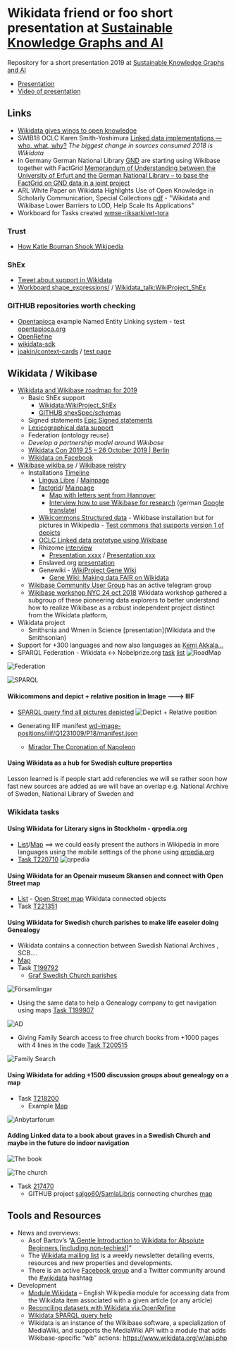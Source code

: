 # Wikidata friend or foo short presentation at [Sustainable Knowledge Graphs and AI](https://www.eventbrite.com/e/sustainable-knowledge-graphs-and-ai-tickets-56101091876)

Repository for a short presentation 2019 at [Sustainable Knowledge Graphs and AI](https://www.eventbrite.com/e/sustainable-knowlege-graphs-and-ai-tickets-56101091876)
* [Presentation](https://docs.google.com/presentation/d/1J1eZ40fW59zEQsRxFnoVjuzXkjfPYM6BegsLdgANtd0/edit?usp=sharing)
* [Video of presentation](https://www.youtube.com/watch?v=mpLcTSG7VPg)


## Links 
* [Wikidata gives wings to open knowledge](https://internethealthreport.org/2019/wikidata-gives-wings-to-open-knowledge/)
* SWIB18 OCLC Karen Smith-Yoshimura [Linked data implementations — who, what, why?](https://youtu.be/K0l4fv5uUvg?t=938) *The biggest change in sources consumed 2018 is Wikidata*
* In Germany German National Library [GND](https://en.wikipedia.org/wiki/Integrated_Authority_File) are starting using Wikibase together with FactGrid [Memorandum of Understanding between the University of Erfurt and the German National Library – to base the FactGrid on GND data in a joint project](https://blog.factgrid.de/archives/1527)
* ARL White Paper on Wikidata Highlights Use of Open Knowledge in Scholarly Communication, Special Collections [pdf](https://www.arl.org/storage/documents/publications/2019.04.18-ARL-white-paper-on-Wikidata.pdf) - "Wikidata and Wikibase Lower Barriers to LOD, Help Scale Its Applications"
* Workboard for Tasks created [wmse-riksarkivet-tora](https://phabricator.wikimedia.org/tag/wmse-riksarkivet-tora/)
### Trust
* [How Katie Bouman Shook Wikipedia](https://slate.com/technology/2019/04/katie-bouman-wikipedia-page-deletion-black-hole.html)
### ShEx
* [Tweet about support in Wikidata](https://twitter.com/andrawaag/status/1121790963393814529)
* [Workboard shape_expressions/](https://phabricator.wikimedia.org/tag/shape_expressions/) / [Wikidata_talk:WikiProject_ShEx](https://www.wikidata.org/wiki/Wikidata_talk:WikiProject_ShEx)

### GITHUB repositories worth checking
* [Opentapioca](https://github.com/wetneb/opentapioca) example Named Entity Linking system - test [opentapioca.org](https://opentapioca.org/#)
* [OpenRefine](https://github.com/OpenRefine/OpenRefine)
* [wikidata-sdk](https://github.com/maxlath/wikidata-sdk)
* [joakin/context-cards](https://github.com/joakin/context-cards) / [test page](https://chimeces.com/context-cards/test.html)
## Wikidata / Wikibase
* [Wikidata and Wikibase roadmap for 2019 ](https://www.wikidata.org/wiki/Wikidata:Development_plan)
  * Basic ShEx support
    * [Wikidata:WikiProject_ShEx](https://www.wikidata.org/wiki/Wikidata:WikiProject_ShEx)
    * [GITHUB shexSpec/schemas](https://github.com/shexSpec/schemas/tree/master/Wikidata)
  * Signed statements [Epic Signed statements](https://phabricator.wikimedia.org/T138708)
  * [Lexicographical data support](https://www.wikidata.org/wiki/Wikidata:Lexicographical_data)
  * Federation (ontology reuse)
  * *Develop a partnership model around Wikibase*
  * [Wikidata Con 2019 25 – 26 October 2019 | Berlin](https://www.wikidata.org/wiki/Wikidata:WikidataCon_2019)
  * [Wikidata on Facebook](https://www.facebook.com/groups/WikidataCommunity/)
* [Wikibase wikiba.se](http://wikiba.se/) / [Wikibase reistry](https://wikibase-registry.wmflabs.org/wiki/Main_Page)
  * Installations [Timeline](http://tinyurl.com/y8xun3wy)
    * [Lingua Libre](https://blog.wikimedia.de/2018/12/14/many-faces-of-wikibase-lingua-libre-makes-%CB%88laen%CC%A9%C9%A1w%C9%AAd%CA%92%C9%99z-audible/) / [Mainpage](https://lingualibre.fr/wiki/LinguaLibre:Main_Page)
    * [factgrid](https://blog.factgrid.de/)/ [Mainpage](http://database.factgrid.de)
      * [Map with letters sent from Hannover](http://tinyurl.com/yyd6cxe3)
      * [Interview how to use Wikibase for research](https://blog.factgrid.de/archives/1215) (german [Google translate](https://translate.google.com/translate?hl=&sl=de&tl=en&u=https%3A%2F%2Fblog.factgrid.de%2Farchives%2F1215))
    * [Wikicommons Structured data](https://commons.wikimedia.org/wiki/Commons:Structured_data) - Wikibase installation but for pictures in Wikipedia - [Test commons that supports version 1 of depicts](https://test-commons.wikimedia.org/wiki/File:Godward_Idleness_1900-dupe!.jpg)
    * [OCLC Linked data prototype using Wikibase](https://www.oclc.org/research/themes/data-science/linkeddata/linked-data-prototype.html)
    * Rhizome [interview](https://wikimediafoundation.org/2018/09/06/rhizome-wikibase/)
      * [Presentation xxxx](https://readinginternational.org/programme/ri-talk-4-lozana-rossenova-archiving-digital-social-memory/) / [Presentation xxx](https://docs.google.com/presentation/d/1pRKNTTzCOjNa9KVXJghxcWdrSoYAsE7BE2ooj8QfVnA/edit#slide=id.p)
    * Enslaved.org [presentation](https://docs.google.com/presentation/d/11Sp4XVuAM_Y7rXc1EY-BeBVf0UMTlA8JsA-y2Ftiscs/edit#slide=id.p3)
    * Genewiki - [WikiProject Gene Wiki](https://www.wikidata.org/wiki/Wikidata:WikiProject_Gene_Wiki)
      * [Gene Wiki: Making data FAIR on Wikidata](https://figshare.com/articles/Gene_Wiki_Making_data_FAIR_on_Wikidata/8034266/1)
  * [Wikibase Community User Group](https://meta.wikimedia.org/wiki/Wikibase_Community_User_Group) has an active telegram group
  * [Wikibase workshop NYC 24 oct 2018](https://wikimediafoundation.org/2018/10/24/wikibasenyc-conference/) Wikidata workshop gathered a subgroup of these pioneering data explorers to better understand how to realize Wikibase as a robust independent project distinct from the Wikidata platform,
* Wikidata project
  * Smithsnia and Wmen in Science [presentation](Wikidata and the Smithsonian)
* Support for +300 languages and now also languages as [Kemi Akkala...](https://phabricator.wikimedia.org/T217521)
* SPARQL Federation - Wikidata <-> Nobelprize.org [task](https://phabricator.wikimedia.org/T200668) [list](https://www.wikidata.org/wiki/User:Salgo60/ListeriaNobelData3)
![RoadMap](https://upload.wikimedia.org/wikipedia/commons/thumb/8/86/Wikidata_roadmap_2019_-_block_view_-_Dec2018_02.png/1000px-Wikidata_roadmap_2019_-_block_view_-_Dec2018_02.pngg)

![Federation](https://phab.wmfusercontent.org/file/data/ktjo3j674v47lmnudqu3/PHID-FILE-jlll2wjvsuvcsu4ox5ey/image.png)

![SPARQL](https://phab.wmfusercontent.org/file/data/53o2kmvcbksbvrr5we2o/PHID-FILE-fbcpttn7i3b3gpuxljj4/image.png)

#### Wikicommons and depict + relative position in Image ---> IIIF
* [SPARQL query find all pictures depicted](http://w.wiki/372)
![Depict + Relative position](https://pbs.twimg.com/media/DrdeC_PWkAEi4Ye.jpg:large)

* Generating IIIF manifest [wd-image-positions/iiif/Q1231009/P18/manifest.json](https://tools.wmflabs.org/wd-image-positions/iiif/Q1231009/P18/manifest.json)
  * [Mirador The Coronation of Napoleon](https://tools.wmflabs.org/mirador/?manifest=https://tools.wmflabs.org/wd-image-positions/iiif/Q1231009/P18/manifest.json)

#### Using Wikidata as a hub for Swedish culture properties
Lesson learned is if people start add referencies we will se rather soon how fast new sources are added as we will have an overlap e.g. National Archive of Sweden, National Library of Sweden and

### Wikidata tasks
#### Using Wikidata for Literary signs in Stockholm - qrpedia.org
* [List](https://sv.wikipedia.org/wiki/Anv%C3%A4ndare:Salgo60/Listeria/Det_litter%C3%A4ra_Stockholm)/[Map](https://tinyurl.com/y5wgsmgq)
==> we could easily present the authors in Wikipedia in more languages using the mobile settings of the phone using [qrpedia.org](http://qrpedia.org)
* [Task T220710](https://phabricator.wikimedia.org/T220710)
![qrpedia](https://2.bp.blogspot.com/-7NqOqby44w8/XLcjqVn7nZI/AAAAAAAAyzI/79JMAmhr0Zk9zgEA8meqVKnjf-54_DOPACLcBGAs/s1600/Astrid%2BLindgren.png)

#### Using Wikidata for an Openair museum Skansen and connect with Open Street map
* [List](https://sv.wikipedia.org/wiki/Anv%C3%A4ndare:Salgo60/Listeria/Skansen/WD_objekt) - [Open Street map](http://overpass-turbo.eu/s/F3v) Wikidata connected objects
* Task [T221351](https://phabricator.wikimedia.org/T221351)

#### Using Wikidata for Swedish church parishes to make life easeier doing Genealogy
* Wikidata contains a connection between Swedish National Archives , SCB....
* [Map](https://salgo60.github.io/Svenskaforsamlingar/index_light.html)
* Task [T199792](https://phabricator.wikimedia.org/T199792)
  * [Graf Swedish Church parishes](https://angryloki.github.io/wikidata-graph-builder/?property=P279&item=Q615980&lang=en)

![Församlingar](https://phab.wmfusercontent.org/file/data/ictf7qpotka4ba7lqgvx/PHID-FILE-sp52dgz4ahqmqhvwgt2t/SCB2.png)

* Using the same data to help a Genealogy company to get navigation using maps [Task T199907](https://phabricator.wikimedia.org/T199907)

![AD](https://phab.wmfusercontent.org/file/data/heor3ryimowx47fdgffh/PHID-FILE-uaccqydnqnlvel3pdf6y/image.png)

* Giving Family Search access to free church books from +1000 pages with 4 lines in the code [Task T200515](https://phabricator.wikimedia.org/T200515)

![Family Search](https://phab.wmfusercontent.org/file/data/uegodqwcfcmrz66fg3vj/PHID-FILE-3zzakkzkjvdahj2huztq/image.png)

#### Using Wikidata for adding +1500 discussion groups about genealogy on a map

* Task [T218200](https://phabricator.wikimedia.org/T218200)
  * Example [Map](https://tinyurl.com/y5fxahzg)

![Anbytarforum](https://phab.wmfusercontent.org/file/data/nvb6z53wk4pkmqf5oxrd/PHID-FILE-asqaoe3b7f62r4mcpxop/image.png)

#### Adding Linked data to a book about graves in a Swedish Church and maybe in the future do indoor navigation
![The book](https://phab.wmfusercontent.org/file/data/v53nesw7pwjlscwvkjsa/PHID-FILE-jc7dad6luhzh3bl45xqj/image.png)

![The church](https://phab.wmfusercontent.org/file/data/6dtroq36eiiaumohlygx/PHID-FILE-smxaloc55owfxfidl55e/image.png)

* Task [217470](https://phabricator.wikimedia.org/T217470)
  * GITHUB project [salgo60/SamlaLibris](https://github.com/salgo60/SamlaLibris) connecting churches [map](http://w.wiki/38V)
  
## Tools and Resources
* News and overviews:
  * Asof Bartov’s “[A Gentle Introduction to Wikidata for Absolute Beginners [including non-techies!]](https://www.wikidata.org/wiki/Q28742981)”
  * The [Wikidata mailing list](https://lists.wikimedia.org/mailman/listinfo/wikidata) is a weekly newsletter detailing events, resources and new properties and developments.
  * There is an active [Facebook group](https://www.facebook.com/groups/WikidataCommunity/) and a Twitter community around the [#wikidata](https://twitter.com/search?f=tweets&vertical=default&q=%23wikidata) hashtag
* Development
  * [Module:Wikidata](https://en.wikipedia.org/wiki/Module:Wikidata) – English Wikipedia module for accessing data from the Wikidata item associated with a given article (or any article)
  * [Reconciling datasets with Wikidata via OpenRefine](https://www.wikidata.org/wiki/Wikidata:Tools/OpenRefine)
  * [Wikidata SPARQL query help](https://www.wikidata.org/wiki/Wikidata:SPARQL_query_service/Wikidata_Query_Help)
  * Wikidata is an instance of the Wikibase software, a specialization of MediaWiki, and supports the MediaWiki API with a module that adds Wikibase-specific “wb” actions: https://www.wikidata.org/w/api.php

